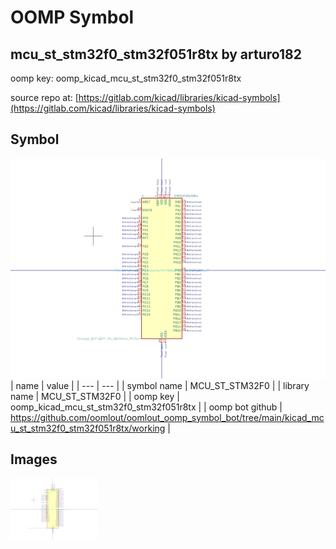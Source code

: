 # OOMP Symbol  
## mcu_st_stm32f0_stm32f051r8tx  by arturo182  
  
oomp key: oomp_kicad_mcu_st_stm32f0_stm32f051r8tx  
  
source repo at: [https://gitlab.com/kicad/libraries/kicad-symbols](https://gitlab.com/kicad/libraries/kicad-symbols)  
## Symbol  
  
[![working.png](working_600.png)](working.png)  
| name | value | 
| --- | --- | 
| symbol name | MCU_ST_STM32F0 | 
| library name | MCU_ST_STM32F0 | 
| oomp key | oomp_kicad_mcu_st_stm32f0_stm32f051r8tx | 
| oomp bot github | https://github.com/oomlout/oomlout_oomp_symbol_bot/tree/main/kicad_mcu_st_stm32f0_stm32f051r8tx/working | 
## Images  
  
[![working.png](working_140.png)](working.png)  
